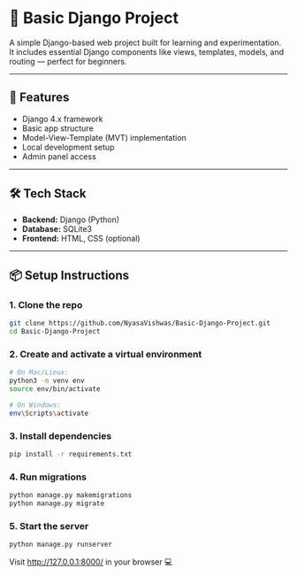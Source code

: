 # 🌸 Basic Django Project

A simple Django-based web project built for learning and experimentation. It includes essential Django components like views, templates, models, and routing — perfect for beginners.

---

## 🚀 Features

- Django 4.x framework
- Basic app structure
- Model-View-Template (MVT) implementation
- Local development setup
- Admin panel access

---

## 🛠️ Tech Stack

- **Backend:** Django (Python)
- **Database:** SQLite3
- **Frontend:** HTML, CSS (optional)

---

## 📦 Setup Instructions

### 1. Clone the repo
```bash
git clone https://github.com/NyasaVishwas/Basic-Django-Project.git
cd Basic-Django-Project
```

### 2. Create and activate a virtual environment
```bash
# On Mac/Linux:
python3 -m venv env
source env/bin/activate

# On Windows:
env\Scripts\activate
```

### 3. Install dependencies
```bash
pip install -r requirements.txt
```

### 4. Run migrations
```bash
python manage.py makemigrations
python manage.py migrate
```

### 5. Start the server
```bash
python manage.py runserver
```

Visit http://127.0.0.1:8000/ in your browser 💻
